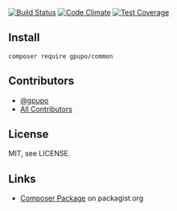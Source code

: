 [![Build Status](https://secure.travis-ci.org/gpupo/common.png?branch=master)](http://travis-ci.org/gpupo/common)
[![Code Climate](https://codeclimate.com/github/gpupo/common/badges/gpa.svg)](https://codeclimate.com/github/gpupo/common)
[![Test Coverage](https://codeclimate.com/github/gpupo/common/badges/coverage.svg)](https://codeclimate.com/github/gpupo/common/coverage)

## Install

    composer require gpupo/common

## Contributors

- [@gpupo](https://github.com/gpupo)
- [All Contributors](https://github.com/gpupo/common/contributors)

## License

MIT, see LICENSE.


## Links

* [Composer Package](https://packagist.org/packages/gpupo/) on packagist.org
